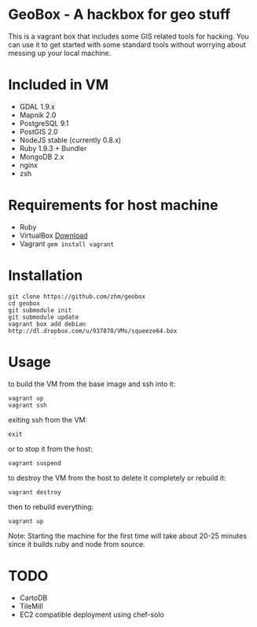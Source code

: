 # GeoBox - A hackbox for geo stuff

This is a vagrant box that includes some GIS related tools for hacking. You can use it to get
started with some standard tools without worrying about messing up your local machine.

# Included in VM

* GDAL 1.9.x
* Mapnik 2.0
* PostgreSQL 9.1
* PostGIS 2.0
* NodeJS stable (currently 0.8.x)
* Ruby 1.9.3 + Bundler
* MongoDB 2.x
* nginx
* zsh

# Requirements for host machine

* Ruby
* VirtualBox [Download](https://www.virtualbox.org/wiki/Downloads)
* Vagrant `gem install vagrant`

# Installation

    git clone https://github.com/zhm/geobox
    cd geobox
    git submodule init
    git submodule update
    vagrant box add debian http://dl.dropbox.com/u/937870/VMs/squeeze64.box

# Usage

to build the VM from the base image and ssh into it:

    vagrant up
    vagrant ssh

exiting ssh from the VM:

    exit

or to stop it from the host:

    vagrant suspend

to destroy the VM from the host to delete it completely or rebuild it:

    vagrant destroy

then to rebuild everything:

    vagrant up


Note: Starting the machine for the first time will take about 20-25 minutes since it builds ruby and node from source.

# TODO

* CartoDB
* TileMill
* EC2 compatible deployment using chef-solo
